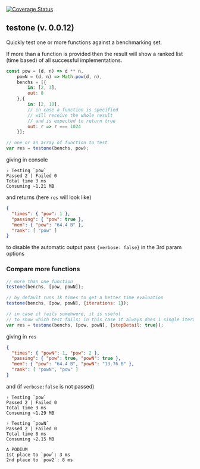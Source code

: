 [![Coverage Status](https://coveralls.io/repos/github/fedeghe/testone/badge.svg?branch=master)](https://coveralls.io/github/fedeghe/testone?branch=master)
## testone (v. 0.0.12)

Quickly test one or more functions against a benchmarking set.  

If more than a function is provided then the result will show a ranked list (time based) of all successful implementations.  

``` js 
const pow = (d, n) => d ** n,
    powN = (d, n) => Math.pow(d, n),
    benchs = [{
        in: [2, 3],
        out: 8
    },{
        in: [2, 10],
        // in case a function is specified
        // will receive the whole result
        // and is expected to return true
        out: r => r === 1024
    }];

// one or an array of function to test
var res = testone(benchs, pow);
```
giving in console
```
› Testing `pow`
Passed 2 | Failed 0
Total time 3 ms
Consuming ~1.21 MB
```
and returns (here `res` will look like)
``` json 
{
  "times": { "pow": 1 },
  "passing": { "pow": true },
  "mem": { "pow": "64.4 B" },
  "rank": [ "pow" ]
}
```
to disable the automatic output pass `{verbose: false}` in the 3rd param options

### Compare more functions

``` js
// more than one function
testone(benchs, [pow, powN]);

// by default runs 1k times to get a better time evaluation
testone(benchs, [pow, powN], {iterations: 1});  

// in case it fails somehwere, it is useful
// to show which test fails; in this case it always does 1 single iteration
var res = testone(benchs, [pow, powN], {stepDetail: true});
```
giving in `res`

``` json
{
  "times": { "powN": 1, "pow": 2 },
  "passing": { "pow": true, "powN": true },
  "mem": { "pow": "64.4 B", "powN": "13.76 B" },
  "rank": [ "powN", "pow" ]
}
```
and (if `verbose:false` is not passed)

```
› Testing `pow`
Passed 2 | Failed 0
Total time 3 ms
Consuming ~1.29 MB

› Testing `powN`
Passed 2 | Failed 0
Total time 8 ms
Consuming ~2.15 MB

∆ PODIUM
1st place to `pow`: 3 ms
2nd place to `pow2`: 8 ms
```
